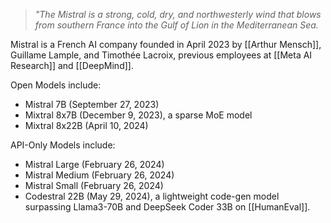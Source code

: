 
> *"The Mistral is a strong, cold, dry, and northwesterly wind that blows from southern France into the Gulf of Lion in the Mediterranean Sea.*

Mistral is a French AI company founded in April 2023 by [[Arthur Mensch]], Guillame Lample, and Timothée Lacroix, previous employees at [[Meta AI Research]] and [[DeepMind]].

Open Models include:
- Mistral 7B (September 27, 2023)
- Mixtral 8x7B (December 9, 2023), a sparse MoE model
- Mixtral 8x22B (April 10, 2024)

API-Only Models include:
- Mistral Large (February 26, 2024)
- Mistral Medium (February 26, 2024)
- Mistral Small (February 26, 2024)
- Codestral 22B (May 29, 2024), a lightweight code-gen model surpassing Llama3-70B and DeepSeek Coder 33B on [[HumanEval]].